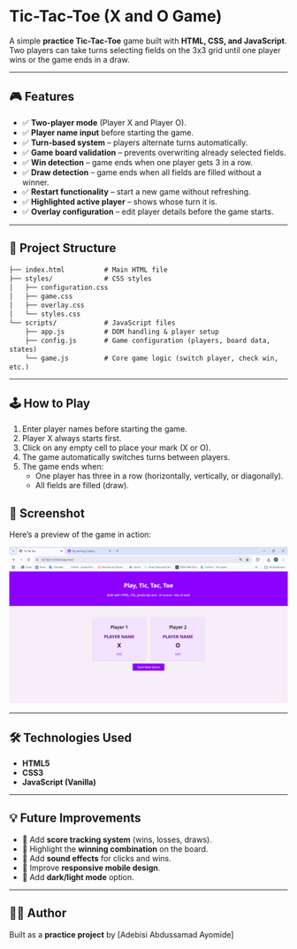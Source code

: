# Tic-Tac-Toe (X and O Game)

A simple **practice Tic-Tac-Toe** game built with **HTML, CSS, and JavaScript**.  
Two players can take turns selecting fields on the 3x3 grid until one player wins or the game ends in a draw.

---

## 🎮 Features

-   ✅ **Two-player mode** (Player X and Player O).
-   ✅ **Player name input** before starting the game.
-   ✅ **Turn-based system** – players alternate turns automatically.
-   ✅ **Game board validation** – prevents overwriting already selected fields.
-   ✅ **Win detection** – game ends when one player gets 3 in a row.
-   ✅ **Draw detection** – game ends when all fields are filled without a winner.
-   ✅ **Restart functionality** – start a new game without refreshing.
-   ✅ **Highlighted active player** – shows whose turn it is.
-   ✅ **Overlay configuration** – edit player details before the game starts.

---

## 📂 Project Structure

```
├── index.html          # Main HTML file
├── styles/             # CSS styles
│   ├── configuration.css
│   ├── game.css
│   ├── overlay.css
│   └── styles.css
└── scripts/            # JavaScript files
    ├── app.js          # DOM handling & player setup
    ├── config.js       # Game configuration (players, board data, states)
    └── game.js         # Core game logic (switch player, check win, etc.)
```

---

## 🕹️ How to Play

1. Enter player names before starting the game.
2. Player X always starts first.
3. Click on any empty cell to place your mark (X or O).
4. The game automatically switches turns between players.
5. The game ends when:
    - One player has three in a row (horizontally, vertically, or diagonally).
    - All fields are filled (draw).

## 📸 Screenshot

Here’s a preview of the game in action:

![Tic Tac Toe Screenshot](styles\Screenshot.png)

---

## 🛠️ Technologies Used

-   **HTML5**
-   **CSS3**
-   **JavaScript (Vanilla)**

---

## 💡 Future Improvements

-   🔹 Add **score tracking system** (wins, losses, draws).
-   🔹 Highlight the **winning combination** on the board.
-   🔹 Add **sound effects** for clicks and wins.
-   🔹 Improve **responsive mobile design**.
-   🔹 Add **dark/light mode** option.

---

## 👨‍💻 Author

Built as a **practice project** by [Adebisi Abdussamad Ayomide]
